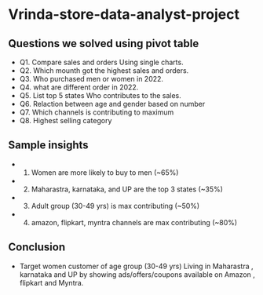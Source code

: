 # Vrinda-store-data-analyst-project


## Questions we solved using pivot table															
- Q1.  Compare sales and orders Using single charts.
- Q2. Which mounth got the highest sales and orders.												  
- Q3. Who purchased men or women in 2022.
- Q4. what are different order in 2022.
- Q5. List top 5 states Who contributes to the sales.
- Q6. Relaction between age and gender based on  number												 
- Q7. Which channels is contributing to maximum
- Q8. Highest selling category																

## Sample insights																
- 1. Women are more likely to buy to men (~65%)																
- 2. Maharastra, karnataka, and UP are the top 3 states (~35%)																
- 3. Adult group (30-49 yrs) is max contributing (~50%) 																
- 4. amazon, flipkart, myntra channels are max contributing (~80%)																
																
																
																
## Conclusion																
- Target women customer of age group (30-49 yrs) Living in Maharastra , karnataka and UP by showing ads/offers/coupons available on Amazon , flipkart and Myntra.																
																
																

